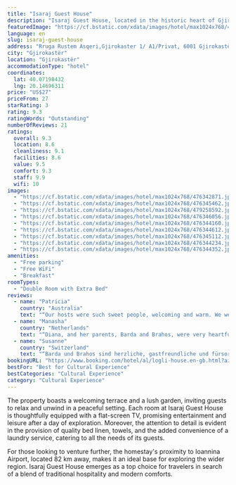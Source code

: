 ```yaml
---
title: "Isaraj Guest House"
description: "Isaraj Guest House, located in the historic heart of Gjirokastër and a mere stone's throw from the serene Zaravina Lake, presents a charming retreat for travelers seeking both comfort and convenience."
featuredImage: "https://cf.bstatic.com/xdata/images/hotel/max1024x768/476342871.jpg?k=d3351a9735c62163bf51250c9e5522c01732b1691fa8f7a3382786063a4e83b3&o=&hp=1"
language: en
slug: isaraj-guest-house
address: "Rruga Rustem Asqeri,Gjirokaster 1/ A1/Privat, 6001 Gjirokastër, Albania"
city: "Gjirokastër"
location: "Gjirokastër"
accommodationType: "hotel"
coordinates:
  lat: 40.07198432
  lng: 20.14696311
price: "US$27"
priceFrom: 27
starRating: 3
rating: 9.3
ratingWords: "Outstanding"
numberOfReviews: 21
ratings:
  overall: 9.3
  location: 8.6
  cleanliness: 9.1
  facilities: 8.6
  value: 9.5
  comfort: 9.3
  staff: 9.9
  wifi: 10
images:
  - "https://cf.bstatic.com/xdata/images/hotel/max1024x768/476342871.jpg?k=d3351a9735c62163bf51250c9e5522c01732b1691fa8f7a3382786063a4e83b3&o=&hp=1"
  - "https://cf.bstatic.com/xdata/images/hotel/max1024x768/476345462.jpg?k=4fc8786bd4edf0472e31f9da5a1488419bab197e2f828ab8d7e3a555a2ccb16a&o=&hp=1"
  - "https://cf.bstatic.com/xdata/images/hotel/max1024x768/479258592.jpg?k=637af51f460b9d2386ba6ce4529721ba52ab44d4e1b03f5f7da394b2d3e36a54&o=&hp=1"
  - "https://cf.bstatic.com/xdata/images/hotel/max1024x768/476346056.jpg?k=824cd72037309670e76de4feeed27d4b69262e58f3d03e63eec35dc6fd88ca76&o=&hp=1"
  - "https://cf.bstatic.com/xdata/images/hotel/max1024x768/476344160.jpg?k=7d9cc81c6a4111b6084f27f344dc64fecaba2b5275da981afa00043f480b4e55&o=&hp=1"
  - "https://cf.bstatic.com/xdata/images/hotel/max1024x768/476344612.jpg?k=6fd6f516c093a61b344d1862d41c2753f6564785cacc89b1aa46e178b8eb48ea&o=&hp=1"
  - "https://cf.bstatic.com/xdata/images/hotel/max1024x768/476345112.jpg?k=91a99681e2d4a0436d0356299d9215c3bc2cbf7c67917574852248c5176efd68&o=&hp=1"
  - "https://cf.bstatic.com/xdata/images/hotel/max1024x768/476344234.jpg?k=cc9eceb836c405ee724ecc27be5d4c51dcca4f96d4d2e6365abe9c82c46768aa&o=&hp=1"
  - "https://cf.bstatic.com/xdata/images/hotel/max1024x768/476344352.jpg?k=d3f9cf8d00ca459a5799e42c93ef5358560b4832c4c7880e906bef627c02a84f&o=&hp=1"
amenities:
  - "Free parking"
  - "Free WiFi"
  - "Breakfast"
roomTypes:
  - "Double Room with Extra Bed"
reviews:
  - name: "Patricia"
    country: "Australia"
    text: "“Our hosts were such sweet people, welcoming and warm. We were given coffee on arrival and grapes from their vines. Our room was large and clean. Both husbands spent many hours ‘talking’ to each other over goggle translate. A great experience.”"
  - name: "Manasha"
    country: "Netherlands"
    text: "“Diana, and her parents, Barda and Brahos, were very heartful and hospitable people. We spent six days in their home, located in a quiet neighbourhood just outside the centre of Gjirokastra, with a stunning view over the mountains of the Drino...”"
  - name: "Susanne"
    country: "Switzerland"
    text: "“Barda und Brahos sind herzliche, gastfreundliche und fürsorgliche Menschen, die diese Unterkunft genau deshalb zu etwas ganz Besonderem machen! Herzlichen Dank, für die schönen Tage bei Euch, in eurem Haus und den guten Gesprächen mit Übersetzer...”"
bookingURL: "https://www.booking.com/hotel/al/logli-house.en-gb.html?aid=8035640"
bestFor: "Best for Cultural Experience"
bestCategories: "Cultural Experience"
category: "Cultural Experience"
---
```


The property boasts a welcoming terrace and a lush garden, inviting guests to relax and unwind in a peaceful setting. Each room at Isaraj Guest House is thoughtfully equipped with a flat-screen TV, promising entertainment and leisure after a day of exploration. Moreover, the attention to detail is evident in the provision of quality bed linen, towels, and the added convenience of a laundry service, catering to all the needs of its guests.

For those looking to venture further, the homestay's proximity to Ioannina Airport, located 82 km away, makes it an ideal base for exploring the wider region. Isaraj Guest House emerges as a top choice for travelers in search of a blend of traditional hospitality and modern comforts.